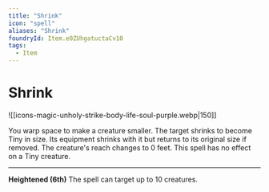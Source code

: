 ```yaml
---
title: "Shrink"
icon: "spell"
aliases: "Shrink"
foundryId: Item.e0ZUhgatuctaCv10
tags:
  - Item
---
```


# Shrink
![[icons-magic-unholy-strike-body-life-soul-purple.webp|150]]

You warp space to make a creature smaller. The target shrinks to become Tiny in size. Its equipment shrinks with it but returns to its original size if removed. The creature's reach changes to 0 feet. This spell has no effect on a Tiny creature.

* * *

**Heightened (6th)** The spell can target up to 10 creatures.
